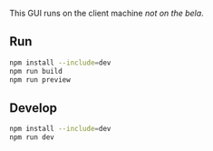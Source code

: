 This GUI runs on the client machine _not on the bela_.

## Run

```bash
npm install --include=dev
npm run build
npm run preview
```

## Develop

```bash
npm install --include=dev
npm run dev
```
